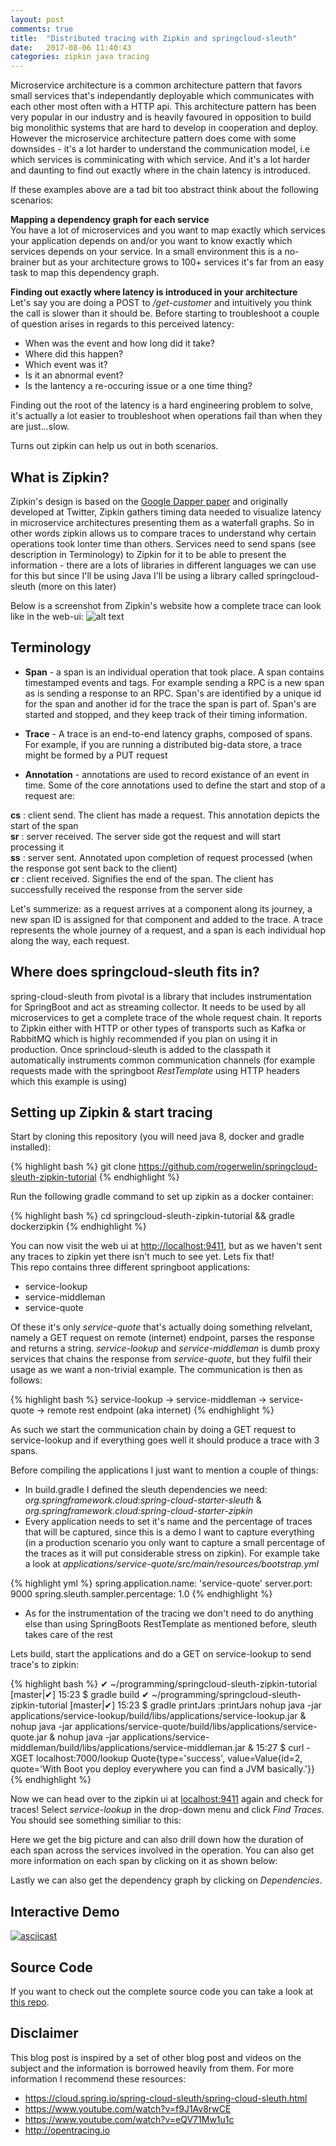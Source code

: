 ```yaml
---
layout: post
comments: true
title:  "Distributed tracing with Zipkin and springcloud-sleuth"
date:   2017-08-06 11:40:43
categories: zipkin java tracing
---
```


Microservice architecture is a common architecture pattern that favors small services that's independantly deployable which communicates with each other most often with a HTTP api. 
This architecture pattern has been very popular in our industry and is heavily favoured in opposition to build big monolithic systems that are hard to develop in cooperation and deploy. However the microservice architecture pattern does come with some downsides - it's a lot harder to understand the communication model, i.e which services is comminicating with which service. And it's a lot harder and daunting to find out exactly where in the chain latency is introduced. 

<!-- more -->

If these examples above are a tad bit too abstract think about the following scenarios:

**Mapping a dependency graph for each service**  
You have a lot of microservices and you want to map exactly which services your application depends on and/or you want to know exactly which services depends on your service. In a small environment this is a no-brainer but as your architecture grows to 100+ services it's far from an easy task to map this dependency graph.

**Finding out exactly where latency is introduced in your architecture**  
Let's say you are doing a POST to _/get-customer_ and intuitively you think the call is slower than it should be. Before starting to troubleshoot a couple of question arises in regards to this perceived latency:

* When was the event and how long did it take?
* Where did this happen?
* Which event was it?
* Is it an abnormal event?
* Is the lantency a re-occuring issue or a one time thing?

Finding out the root of the latency is a hard engineering problem to solve, it's actually a lot easier to troubleshoot when operations fail than when they are just...slow.  

Turns out zipkin can help us out in both scenarios.

## What is Zipkin?
Zipkin's design is based on the [Google Dapper paper](https://research.google.com/pubs/pub36356.html) and originally developed at Twitter, Zipkin gathers timing data needed to visualize latency in microservice architectures presenting them as a waterfall graphs. So in other words zipkin allows us to compare traces to understand why certain operations took lonter time than others. 
Services need to send spans (see description in Terminology) to Zipkin for it to be able to present the information - there are a lots of libraries in different languages we can use for this but since I'll be using Java I'll be using a library called springcloud-sleuth (more on this later)

Below is a screenshot from Zipkin's website how a complete trace can look like in the web-ui:
![alt text](http://zipkin.io/public/img/web-screenshot.png "Zipkin trace")



## Terminology
* **Span** - a span is an individual operation that took place. A span contains timestamped events and tags. For example sending a RPC is a new span as is sending a response to an RPC. Span's are identified by a unique id for the span and another id for the trace the span is part of. Span's are started and stopped, and they keep track of their timing information.

* **Trace** - A trace is an end-to-end latency graphs, composed of spans. For example, if you are running a distributed big-data store, a trace might be formed by a PUT request

* **Annotation** - annotations are used to record existance of an event in time. Some of the core annotations used to define the start and stop of a request are:

**cs** : client send. The client has made a request. This annotation depicts the start of the span  
**sr** : server received. The server side got the request and will start processing it  
**ss** : server sent. Annotated upon completion of request processed (when the response got sent back to the client)  
**cr** : client received. Signifies the end of the span. The client has successfully received the response from the server side

Let's summerize: as a request arrives at a component along its journey, a new span ID is assigned for that component and added to the trace. A trace represents the whole journey of a request, and a span is each individual hop along the way, each request.

## Where does springcloud-sleuth fits in?
spring-cloud-sleuth from pivotal is a library that includes instrumentation for SpringBoot and act as streaming collector. It needs to be used by all microservices to get a complete trace of the whole request chain. It reports to Zipkin either with HTTP or other types of transports such as Kafka or RabbitMQ which is highly recommended if you plan on using it in production.
Once sprincloud-sleuth is added to the classpath it automatically instruments common communication channels (for example requests made with the springboot *RestTemplate* using HTTP headers which this example is using)


## Setting up Zipkin & start tracing
Start by cloning this repository (you will need java 8, docker and gradle installed): 

{% highlight bash %}
git clone https://github.com/rogerwelin/springcloud-sleuth-zipkin-tutorial
{% endhighlight %}

Run the following gradle command to set up zipkin as a docker container:

{% highlight bash %}
cd springcloud-sleuth-zipkin-tutorial && gradle dockerzipkin
{% endhighlight %}

You can now visit the web ui at [http://localhost:9411](http://localhost:9411), but as we haven't sent any traces to zipkin yet there isn't much to see yet. Lets fix that!  
This repo contains three different springboot applications:   

* service-lookup
* service-middleman
* service-quote

Of these it's only _service-quote_ that's actually doing something relvelant, namely a GET request on remote (internet) endpoint, parses the response and returns a string. _service-lookup_ and _service-middleman_ is dumb proxy services that chains the response from _service-quote_, but they fulfil their usage as we want a non-trivial example. The communication is then as follows:

{% highlight bash %}
service-lookup -> service-middleman -> service-quote -> remote rest endpoint (aka internet)
{% endhighlight %}

As such we start the communication chain by doing a GET request to service-lookup and if everything goes well it should produce a trace with 3 spans.


Before compiling the applications I just want to mention a couple of things:

* In build.gradle I defined the sleuth dependencies we need: *org.springframework.cloud:spring-cloud-starter-sleuth* & *org.springframework.cloud:spring-cloud-starter-zipkin*
* Every application needs to set it's name and the percentage of traces that will be captured, since this is a demo I want to capture everything (in a production scenario you only want to capture a small percentage of the traces as it will put considerable stress on zipkin). For example take a look at *applications/service-quote/src/main/resources/bootstrap.yml*


{% highlight yml %}
spring.application.name: 'service-quote'
server.port: 9000
spring.sleuth.sampler.percentage: 1.0 
{% endhighlight %}

* As for the instrumentation of the tracing we don't need to do anything else than using SpringBoots RestTemplate as mentioned before, sleuth takes care of the rest

Lets build, start the applications and do a GET on service-lookup to send trace's to zipkin:

{% highlight bash %}
✔ ~/programming/springcloud-sleuth-zipkin-tutorial [master|✔] 
15:23 $ gradle build
✔ ~/programming/springcloud-sleuth-zipkin-tutorial [master|✔] 
15:23 $ gradle printJars
:printJars
nohup java -jar applications/service-lookup/build/libs/applications/service-lookup.jar &
nohup java -jar applications/service-quote/build/libs/applications/service-quote.jar &
nohup java -jar applications/service-middleman/build/libs/applications/service-middleman.jar &
15:27 $ curl -XGET localhost:7000/lookup
Quote{type='success', value=Value{id=2, quote='With Boot you deploy everywhere you can find a JVM basically.'}}
{% endhighlight %}

Now we can head over to the zipkin ui at <localhost:9411> again and check for traces! Select *service-lookup* in the drop-down menu and click *Find Traces*. You should see something similiar to this:


<blockquote class="imgur-embed-pub" lang="en" data-id="0dhZzU2"><a href="//imgur.com/0dhZzU2"></a></blockquote><script async src="//s.imgur.com/min/embed.js" charset="utf-8"></script>

Here we get the big picture and can also drill down how the duration of each span across the services involved in the operation. You can also get more information on each span by clicking on it as shown below:

<blockquote class="imgur-embed-pub" lang="en" data-id="a/DLzgs"><a href="//imgur.com/DLzgs"></a></blockquote><script async src="//s.imgur.com/min/embed.js" charset="utf-8"></script>

Lastly we can also get the dependency graph by clicking on *Dependencies*. 

## Interactive Demo
[![asciicast](https://asciinema.org/a/jKvlLM5maVz0bDHfRqtLNkiPQ.png)](https://asciinema.org/a/jKvlLM5maVz0bDHfRqtLNkiPQ)


## Source Code
If you want to check out the complete source code you can take a look at [this repo](https://github.com/rogerwelin/springcloud-sleuth-zipkin-tutorial).

## Disclaimer
This blog post is inspired by a set of other blog post and videos on the subject and the information is borrowed heavily from them. For more information I recommend these resources:

* <https://cloud.spring.io/spring-cloud-sleuth/spring-cloud-sleuth.html>
* <https://www.youtube.com/watch?v=f9J1Av8rwCE>
* <https://www.youtube.com/watch?v=eQV71Mw1u1c>
* <http://opentracing.io>
